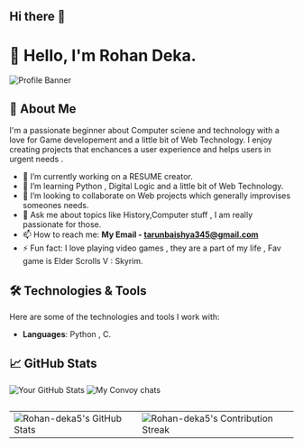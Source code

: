 ## Hi there 👋

# 👋 Hello, I'm Rohan Deka.

![Profile Banner](https://avatars.githubusercontent.com/u/181446197?s=400&u=8f48147b590be740eb00e2fdbe9743a86bfc55dd&v=4)

## 🌟 About Me

I'm a passionate beginner about Computer sciene and technology with a love for Game developement and a little bit of Web Technology. I enjoy creating projects that enchances a user experience and helps users in urgent needs .

- 🔭 I’m currently working on a RESUME creator.
- 🌱 I’m learning Python , Digital Logic and a little bit of Web Technology.
- 👯 I’m looking to collaborate on Web projects which generally improvises someones needs.
- 💬 Ask me about topics like History,Computer stuff , I am really passionate for those.
- 📫 How to reach me: **My Email - tarunbaishya345@gmail.com**
- ⚡ Fun fact: I love playing video games , they are a part of my life , Fav game is Elder Scrolls V : Skyrim.

## 🛠️ Technologies & Tools

Here are some of the technologies and tools I work with:

- **Languages**: Python , C.

## 📈 GitHub Stats

![Your GitHub Stats](https://github-readme-stats.vercel.app/api?username=Rohan-deka5&show_icons=true&theme=radical)
![My Convoy chats](ttps://github-readme-stats.vercel.app/api/top-langs/?username=Rohan-deka5&layout=donut&theme=radical)
<div align="center">
<h2 align="center" class="section-heading">
 <table align="center" width="100%" height="100%" >
    <tr>
       <td><img style="border: none;" src="https://github-profile-summary-cards.vercel.app/api/cards/profile-details?username=Rohan-deka5&theme=github_dark" alt="Rohan-deka5's GitHub Stats"/></td>   
       <td><img style="border: none;" src="https://github-readme-streak-stats.herokuapp.com/?user=Rohan-deka5&theme=merko" alt="Rohan-deka5's Contribution Streak"/></td>
    </tr>
 </table>

## 🌐 Connect with Me


<div align="center">
  
  <a href="mailto:tarunbaishya345@gmail.com">
      <img src="https://img.shields.io/badge/Gmail-CCCCCC?style=for-the-badge&logo=Gmail&logoColor=black" alt="Gmail"/>
  </a>
  <a href="https://discord.com/users/549862441492807681">
      <img src="https://img.shields.io/badge/Discord-000000?style=for-the-badge&logo=discord&logoColor=white" alt="Discord"/>
  </a>
  <a href="https://x.com/Sinclair__Vorte">
      <img src="https://img.shields.io/badge/X-171717?style=for-the-badge&logo=X&logoColor=white" alt="Twitter"/>
  </a>
</div>

---

Thank you for visiting my profile! Feel free to check out my repositories and reach out if you want to connect! 😊
